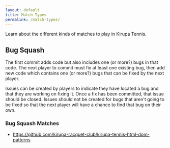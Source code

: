 ```yaml
---
layout: default
title: Match Types
permalink: /match-types/
---
```


Learn about the different kinds of matches to play in Kirupa Tennis.


Bug Squash
----------

The first commit adds code but also includes one (or more?) bugs in that code.  The next player to commit must fix at least one existing bug, then add new code which contains one (or more?) bugs that can be fixed by the next player.

Issues can be created by players to indicate they have located a bug and that they are working on fixing it.  Once a fix has been committed, that issue should be closed.  Issues should not be created for bugs that aren't going to be fixed so that the next player will have a chance to find that bug on their own.

### Bug Squash Matches
* https://github.com/kirupa-racquet-club/kirupa-tennis-html-dom-patterns
